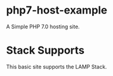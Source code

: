 # php7-host-example
A Simple PHP 7.0 hosting site.

# Stack Supports 
This basic site supports the LAMP Stack. 

